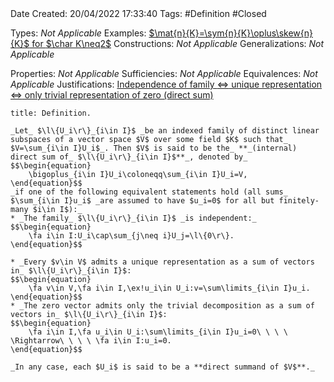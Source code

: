 <br />
<br />

Date Created: 20/04/2022 17:33:40
Tags: #Definition #Closed

Types: _Not Applicable_
Examples: [$\mat{n}{K}=\sym{n}{K}\oplus\skew{n}{K}$ for $\char K\neq2$](Symmetric%20and%20skew-symmetric%20decomposition%20of%20matrices.md)
Constructions: _Not Applicable_
Generalizations: _Not Applicable_

Properties: _Not Applicable_
Sufficiencies: _Not Applicable_
Equivalences: _Not Applicable_
Justifications: [Independence of family $\Leftrightarrow$ unique representation $\Leftrightarrow$ only trivial representation of zero (direct sum)](Independence%20of%20family%20iff%20unique%20representation%20iff%20only%20trivial%20representation%20of%20zero%20(direct%20sum).md)

``` ad-Definition
title: Definition.

_Let_ $\l\{U_i\r\}_{i\in I}$ _be an indexed family of distinct linear subspaces of a vector space $V$ over some field $K$ such that_ $V=\sum_{i\in I}U_i$_. Then $V$ is said to be the_ **_(internal) direct sum of_ $\l\{U_i\r\}_{i\in I}$**_, denoted by_
$$\begin{equation}
    \bigoplus_{i\in I}U_i\coloneqq\sum_{i\in I}U_i=V,
\end{equation}$$
_if one of the following equivalent statements hold (all sums_ $\sum_{i\in I}u_i$ _are assumed to have $u_i=0$ for all but finitely-many $i\in I$):_
* _The family_ $\l\{U_i\r\}_{i\in I}$ _is independent:_
$$\begin{equation}
    \fa i\in I:U_i\cap\sum_{j\neq i}U_j=\l\{0\r\}.
\end{equation}$$

* _Every $v\in V$ admits a unique representation as a sum of vectors in_ $\l\{U_i\r\}_{i\in I}$:
$$\begin{equation}
    \fa v\in V,\fa i\in I,\ex!u_i\in U_i:v=\sum\limits_{i\in I}u_i.
\end{equation}$$
* _The zero vector admits only the trivial decomposition as a sum of vectors in_ $\l\{U_i\r\}_{i\in I}$:
$$\begin{equation}
    \fa i\in I,\fa u_i\in U_i:\sum\limits_{i\in I}u_i=0\ \ \ \ \Rightarrow\ \ \ \ \fa i\in I:u_i=0.
\end{equation}$$

_In any case, each $U_i$ is said to be a **direct summand of $V$**._
```
